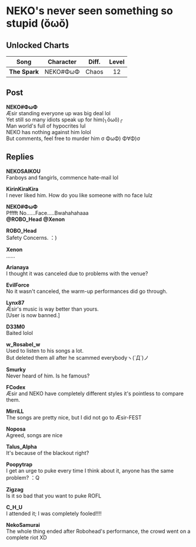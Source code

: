 # NEKO's never seen something so stupid (ŏωŏ)
## Unlocked Charts
|    Song     |Character|Diff.|Level|
|-------------|:-------:|:---:|:---:|
|**The Spark**|NEKO#ΦωΦ |Chaos| 12  |

## Post
**NEKO#ΦωΦ**<br>
Æsir standing everyone up was big deal lol<br>
Yet still so many idiots speak up for him(╮ŏωŏ)╭<br>
Man world's full of hypocrites lul<br>
NEKO has nothing against him lolol<br>
But comments, feel free to murder him σ ΦωΦ) Φ∀Φ)σ 
## Replies
**NEKOSAIKOU**<br>
Fanboys and fangirls, commence hate\-mail lol

**KirinKiraKira**<br>
I never liked him. How do you like someone with no face lulz

**NEKO#ΦωΦ**<br>
Pfffft No......Face.....Bwahahahaaa<br>
**@ROBO\_Head** **@Xenon**

**ROBO_Head**<br>
Safety Concerns. ：)

**Xenon**<br>
......

**Arianaya**<br>
I thought it was canceled due to problems with the venue?

**EvilForce**<br>
No it wasn't canceled, the warm\-up performances did go through.

**Lynx87**<br>
Æsir's music is way better than yours.<br>
[User is now banned.]

**D33M0**<br>
Baited lolol

**w_Rosabel_w**<br>
Used to listen to his songs a lot.<br>
But deleted them all after he scammed everybodyヽ(`Д´)ノ

**Smurky**<br>
Never heard of him. Is he famous?

**FCodex**<br>
Æsir and NEKO have completely different styles it's pointless to compare them. 

**MirriLL**<br>
The songs are pretty nice, but I did not go to Æsir\-FEST

**Noposa**<br>
Agreed, songs are nice

**Talus_Alpha**<br>
It's because of the blackout right?

**Poopytrap**<br>
I get an urge to puke every time I think about it, anyone has the same problem? ：Q

**Zigzag**<br>
Is it so bad that you want to puke ROFL

**C_H_U**<br>
I attended it; I was completely fooled!!!!

**NekoSamurai**<br>
The whole thing ended after Robohead's performance, the crowd went on a complete riot XD

